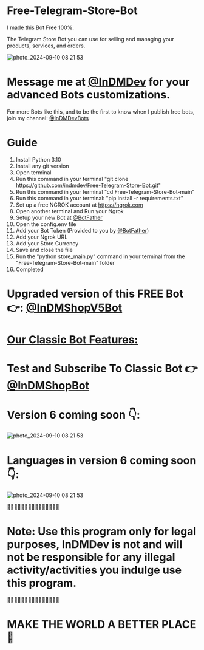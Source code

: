 # Free-Telegram-Store-Bot
I made this Bot Free 100%.

The Telegram Store Bot you can use for selling and managing your products, services, and orders. 

![photo_2024-09-10 08 21 53](https://github.com/user-attachments/assets/3e5a2c25-3e6b-4b02-a975-2f671940e7f9)


# Message me at [@InDMDev](https://t.me/InDMDev) for your advanced Bots customizations.


For more Bots like this, and to be the first to know when I publish free bots, join my channel: [@InDMDevBots](https://t.me/InDMDevBots)


# Guide
1. Install Python 3.10
2. Install any git version
3. Open terminal
4. Run this command in your terminal "git clone https://github.com/indmdev/Free-Telegram-Store-Bot.git"
5. Run this command in your terminal "cd Free-Telegram-Store-Bot-main"
6. Run this command in your terminal: "pip install -r requirements.txt"
7. Set up a free NGROK account at https://ngrok.com
8. Open another terminal and Run your Ngrok
9. Setup your new Bot at [@BotFather](https://t.me/Botfather)
10. Open the config.env file
11. Add your Bot Token (Provided to you by [@BotFather](https://t.me/Botfather))
12. Add your Ngrok URL
13. Add your Store Currency
14. Save and close the file
16. Run the "python store_main.py" command in your terminal from the "Free-Telegram-Store-Bot-main" folder
17. Completed



# Upgraded version of this FREE Bot 👉: [@InDMShopV5Bot](https://t.me/inDMShopV5Bot)

# [Our Classic Bot Features:](https://i.ibb.co/6tvrHzH/v5-1.png)

# Test and Subscribe To Classic Bot 👉 [@InDMShopBot](https://t.me/InDMShopBot)




# Version 6 coming soon 👇:
![photo_2024-09-10 08 21 53](https://i.ibb.co/8mhDS9F/v5-2.png)

# Languages in version 6 coming soon 👇:
![photo_2024-09-10 08 21 53](https://i.ibb.co/d54nQJ7/v5-3.png)



🚨🚨🚨🚨🚨🚨🚨🚨🚨🚨🚨🚨🚨🚨🚨
# Note: Use this program only for legal purposes, InDMDev is not and will not be responsible for any illegal activity/activities you indulge use this program.
🚨🚨🚨🚨🚨🚨🚨🚨🚨🚨🚨🚨🚨🚨🚨


# MAKE THE WORLD A BETTER PLACE 🙏
